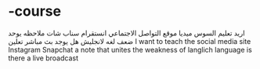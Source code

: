 # -course
اريد تعليم السوس ميديا موقع التواصل الاجتماعي انستقرام سناب شات ملاحظه يوحد ضعف لغه لانجليش هل يوجد بث مباشر تعلين I want to teach the social media site Instagram Snapchat a note that unites the weakness of langlich language is there a live broadcast  
